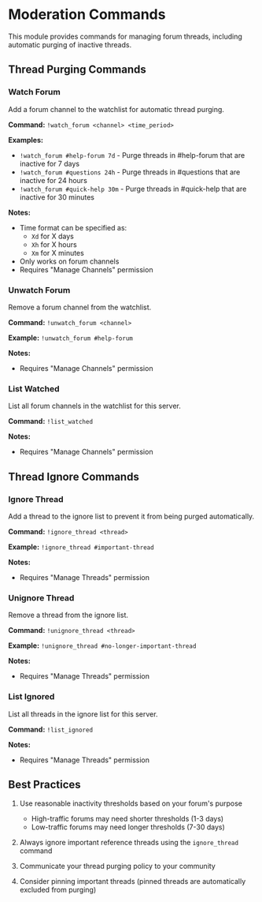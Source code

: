 # Moderation Commands

This module provides commands for managing forum threads, including automatic purging of inactive threads.

## Thread Purging Commands

### Watch Forum

Add a forum channel to the watchlist for automatic thread purging.

**Command:** `!watch_forum <channel> <time_period>`

**Examples:**
- `!watch_forum #help-forum 7d` - Purge threads in #help-forum that are inactive for 7 days
- `!watch_forum #questions 24h` - Purge threads in #questions that are inactive for 24 hours
- `!watch_forum #quick-help 30m` - Purge threads in #quick-help that are inactive for 30 minutes

**Notes:**
- Time format can be specified as:
  - `Xd` for X days
  - `Xh` for X hours
  - `Xm` for X minutes
- Only works on forum channels
- Requires "Manage Channels" permission

### Unwatch Forum

Remove a forum channel from the watchlist.

**Command:** `!unwatch_forum <channel>`

**Example:** `!unwatch_forum #help-forum`

**Notes:**
- Requires "Manage Channels" permission

### List Watched

List all forum channels in the watchlist for this server.

**Command:** `!list_watched`

**Notes:**
- Requires "Manage Channels" permission

## Thread Ignore Commands

### Ignore Thread

Add a thread to the ignore list to prevent it from being purged automatically.

**Command:** `!ignore_thread <thread>`

**Example:** `!ignore_thread #important-thread`

**Notes:**
- Requires "Manage Threads" permission

### Unignore Thread

Remove a thread from the ignore list.

**Command:** `!unignore_thread <thread>`

**Example:** `!unignore_thread #no-longer-important-thread`

**Notes:**
- Requires "Manage Threads" permission

### List Ignored

List all threads in the ignore list for this server.

**Command:** `!list_ignored`

**Notes:**
- Requires "Manage Threads" permission

## Best Practices

1. Use reasonable inactivity thresholds based on your forum's purpose
   - High-traffic forums may need shorter thresholds (1-3 days)
   - Low-traffic forums may need longer thresholds (7-30 days)

2. Always ignore important reference threads using the `ignore_thread` command

3. Communicate your thread purging policy to your community

4. Consider pinning important threads (pinned threads are automatically excluded from purging)
